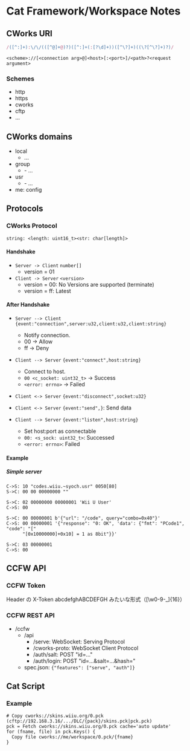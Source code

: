 # Cat Framework/Workspace Notes

## CWorks URI

```js
/([^:]+):\/\/(([^@]+@)?)([^:]+(:[?\d]+))([^\?]+)((\?[^\?]+)?)/
```

```plain
<scheme>://[<connection arg>@]<host>[:<port>]/<path>?<request argument>
```

### Schemes

- http
- https
- cworks
- cftp
- ...

## CWorks domains

- local
  - ...
- group
  - <group-name>
    - ...
- usr
  - <user-id>
    - ...
- me: config

## Protocols

### CWorks Protocol

```plain
string: <length: uint16_t><str: char[length]>
```

#### Handshake

- `Server -> Client` `number[]`
  - version = 01
- `Client -> Server` `<version>`
  - version = 00: No Versions are supported (terminate)
  - version = ff: Latest

#### After Handshake

- `Server --> Client` `{event:"connection",server:u32,client:u32,client:string}`
  - Notify connection.
  - 00 -> Allow
  - ff -> Deny
- `Client --> Server` `{event:"connect",host:string}`
  - Connect to host.
  - `00 <c_socket: uint32_t>` -> Success
  - `<error: errno>` -> Failed

- `Client <-> Server` `{event:"disconnect",socket:u32}`

- `Client <-> Server` `{event:"send",}`: Send data

- `Client --> Server` `{event:"listen",host:string}`
  - Set host:port as connectable
  - `00: <s_sock: uint32_t>`: Successed
  - `<error: errno>`: Failed

#### Example

##### Simple server

```plain
C->S: 10 "codes.wiiu.~syoch.usr" 0050[80]
S->C: 00 00 00000000 ""

S->C: 02 00000000 00000001 'Wii U User'
C->S: 00

S->C: 00 00000001 b'{"url": "/code", query="combo=0x40"}'
C->S: 00 00000001 '{"response": "0: OK", 'data': {"fmt": "PCode1", "code": "["
      "[0x10000000]+0x10] = 1 as 8bit"}}'

S->C: 03 00000001
C->S: 00
```

## CCFW API

### CCFW Token

Header の X-Token
abcdefghABCDEFGH みたいな形式（[\w0-9-_]{16}）

### CCFW REST API

- /ccfw
  - /api
    - /serve: WebSocket: Serving Protocol
    - /cworks-proto: WebSocket Client Protocol
    - /auth/salt: POST "id=..."
    - /auth/login: POST "id=...&salt=...&hash=<SHA512>"
  - spec.json: `{"features": ["serve", "auth"]}`

## Cat Script

### Example

```plain
# Copy cworks://skins.wiiu.org/0.pck (cftp://192.168.3.16/.../DLC/{pack}/skins.pck|pck.pck)
pck = Fetch cworks://skins.wiiu.org/0.pck cache='auto update'
for (fname, file) in pck.Keys() {
  Copy file cworks://me/workspace/0.pck/{fname}
}
```
